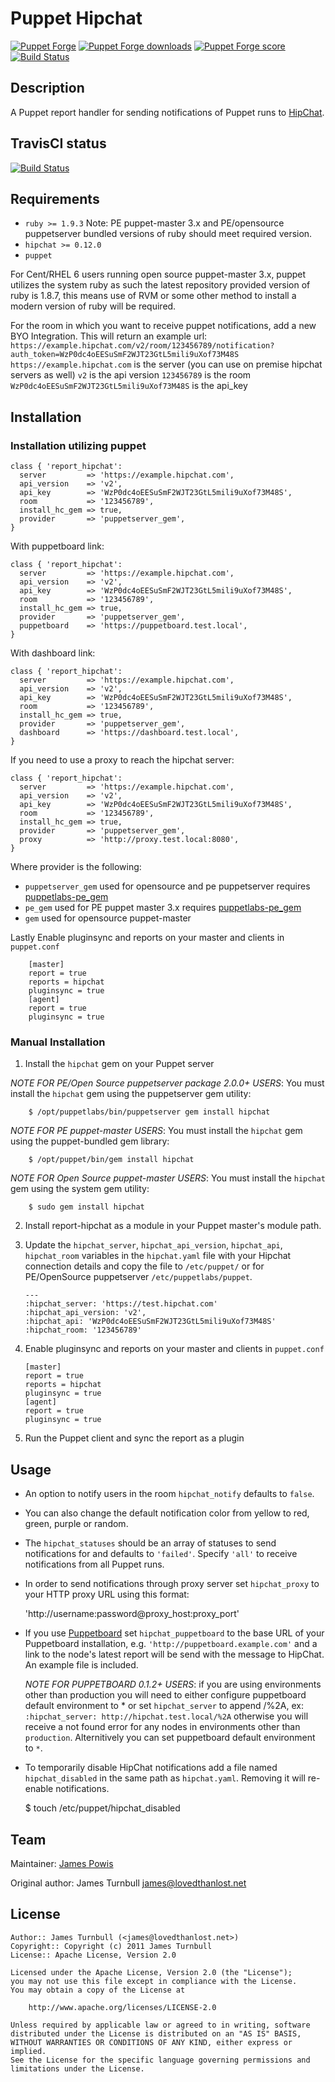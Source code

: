 # Puppet Hipchat

[![Puppet Forge](http://img.shields.io/puppetforge/v/puppet/puppet-report_hipchat.svg)](https://forge.puppetlabs.com/puppet/puppet_hipchat)
[![Puppet Forge downloads](https://img.shields.io/puppetforge/dt/puppet/puppet-report_hipchat.svg)](https://forge.puppetlabs.com/puppet/puppet-report_hipchat)
[![Puppet Forge score](https://img.shields.io/puppetforge/f/puppet/puppet-report_hipchat.svg)](https://forge.puppetlabs.com/puppet/puppet-report_hipchat)
[![Build Status](https://travis-ci.org/voxpupuli/puppet-report_hipchat.svg?branch=master)](https://travis-ci.org/voxpupuli/puppet-report_hipchat)


## Description

A Puppet report handler for sending notifications of Puppet runs to [HipChat](http://www.hipchat.com).

## TravisCI status

[![Build Status](https://travis-ci.org/voxpupuli/puppet-report_hipchat.svg?branch=master)](https://travis-ci.org/jamtur01/puppet-hipchat)

## Requirements

* `ruby >= 1.9.3` Note: PE puppet-master 3.x and PE/opensource puppetserver bundled versions of ruby should meet required version.
* `hipchat >= 0.12.0`
* `puppet`

For Cent/RHEL 6 users running open source puppet-master 3.x, puppet utilizes the system ruby as such the latest repository provided version of ruby is 1.8.7, this means use of RVM or some other method to install a modern version of ruby will be required.

For the room in which you want to receive puppet notifications, add a new BYO Integration. This will return an example url: `https://example.hipchat.com/v2/room/123456789/notification?auth_token=WzP0dc4oEESuSmF2WJT23GtL5mili9uXof73M48S`
        `https://example.hipchat.com` is the server (you can use on premise hipchat servers as well)
        `v2` is the api version
        `123456789` is the room
        `WzP0dc4oEESuSmF2WJT23GtL5mili9uXof73M48S` is the api_key

## Installation

### Installation utilizing puppet

```puppet
class { 'report_hipchat':
  server         => 'https://example.hipchat.com',
  api_version    => 'v2',
  api_key        => 'WzP0dc4oEESuSmF2WJT23GtL5mili9uXof73M48S',
  room           => '123456789',
  install_hc_gem => true,
  provider       => 'puppetserver_gem',
}
```

With puppetboard link: 

```puppet
class { 'report_hipchat':
  server         => 'https://example.hipchat.com',
  api_version    => 'v2',
  api_key        => 'WzP0dc4oEESuSmF2WJT23GtL5mili9uXof73M48S',
  room           => '123456789',
  install_hc_gem => true,
  provider       => 'puppetserver_gem',
  puppetboard    => 'https://puppetboard.test.local',
}
```

With dashboard link:

```puppet
class { 'report_hipchat':
  server         => 'https://example.hipchat.com',
  api_version    => 'v2',
  api_key        => 'WzP0dc4oEESuSmF2WJT23GtL5mili9uXof73M48S',
  room           => '123456789',
  install_hc_gem => true,
  provider       => 'puppetserver_gem',
  dashboard      => 'https://dashboard.test.local',
}
```

If you need to use a proxy to reach the hipchat server:

```puppet
class { 'report_hipchat':
  server         => 'https://example.hipchat.com',
  api_version    => 'v2',
  api_key        => 'WzP0dc4oEESuSmF2WJT23GtL5mili9uXof73M48S',
  room           => '123456789',
  install_hc_gem => true,
  provider       => 'puppetserver_gem',
  proxy          => 'http://proxy.test.local:8080',
}
```

Where provider is the following:
* `puppetserver_gem` used for opensource and pe puppetserver requires [puppetlabs-pe_gem](https://forge.puppet.com/puppetlabs/puppetserver_gem)
* `pe_gem` used for PE puppet master 3.x requires [puppetlabs-pe_gem](https://forge.puppet.com/puppetlabs/pe_gem)
* `gem` used for opensource puppet-master 

Lastly Enable pluginsync and reports on your master and clients in `puppet.conf`

        [master]
        report = true
        reports = hipchat
        pluginsync = true
        [agent]
        report = true
        pluginsync = true

### Manual Installation

1.  Install the `hipchat` gem on your Puppet server

*NOTE FOR PE/Open Source puppetserver package 2.0.0+ USERS*:  You must install the `hipchat` gem using the
puppetserver gem utility:

        $ /opt/puppetlabs/bin/puppetserver gem install hipchat

*NOTE FOR PE puppet-master USERS*: You must install the `hipchat` gem using the
puppet-bundled gem library:

        $ /opt/puppet/bin/gem install hipchat
        
*NOTE FOR Open Source puppet-master USERS*: You must install the `hipchat` gem using the system gem utility:
        
        $ sudo gem install hipchat


2.  Install report-hipchat as a module in your Puppet master's module
    path.

3.  Update the `hipchat_server`, `hipchat_api_version`, `hipchat_api`, `hipchat_room` variables in the
    `hipchat.yaml` file with your Hipchat connection details and copy
    the file to `/etc/puppet/` or for PE/OpenSource puppetserver
    `/etc/puppetlabs/puppet`.
        
        ---
        :hipchat_server: 'https://test.hipchat.com'
        :hipchat_api_version: 'v2',
        :hipchat_api: 'WzP0dc4oEESuSmF2WJT23GtL5mili9uXof73M48S'
        :hipchat_room: '123456789'
        

4.  Enable pluginsync and reports on your master and clients in `puppet.conf`

        [master]
        report = true
        reports = hipchat
        pluginsync = true
        [agent]
        report = true
        pluginsync = true

6.  Run the Puppet client and sync the report as a plugin

Usage
-----

* An option to notify users in the room `hipchat_notify` defaults to
  `false`.

* You can also change the default notification color from yellow to red,
  green, purple or random.

* The `hipchat_statuses` should be an array of statuses to send
  notifications for and defaults to `'failed'`. Specify `'all'` to
  receive notifications from all Puppet runs.

* In order to send notifications through proxy server set
  `hipchat_proxy` to your HTTP proxy URL using this format:

    'http://username:password@proxy_host:proxy_port'

* If you use [Puppetboard](https://github.com/nedap/puppetboard) set
  `hipchat_puppetboard` to the base URL of your Puppetboard
  installation, e.g. `'http://puppetboard.example.com'` and a link to the
  node's latest report will be send with the message to HipChat. An
  example file is included.

  *NOTE FOR PUPPETBOARD 0.1.2+ USERS*: if you are using environments other than production
  you will need to either configure puppetboard default environment to * or set `hipchat_server`
  to append /%2A, ex: `:hipchat_server: http://hipchat.test.local/%2A` otherwise you will receive
  a not found error for any nodes in environments other than `production`. Alternitively you can set
  puppetboard default environment to `*`.

* To temporarily disable HipChat notifications add a file named
  `hipchat_disabled` in the same path as `hipchat.yaml`. Removing it
  will re-enable notifications.

    $ touch /etc/puppet/hipchat_disabled

Team
----

Maintainer: [James Powis](https://github.com/james-powis)

Original author: James Turnbull <james@lovedthanlost.net>

License
-------

    Author:: James Turnbull (<james@lovedthanlost.net>)
    Copyright:: Copyright (c) 2011 James Turnbull
    License:: Apache License, Version 2.0

    Licensed under the Apache License, Version 2.0 (the "License");
    you may not use this file except in compliance with the License.
    You may obtain a copy of the License at

        http://www.apache.org/licenses/LICENSE-2.0

    Unless required by applicable law or agreed to in writing, software
    distributed under the License is distributed on an "AS IS" BASIS,
    WITHOUT WARRANTIES OR CONDITIONS OF ANY KIND, either express or implied.
    See the License for the specific language governing permissions and
    limitations under the License.
